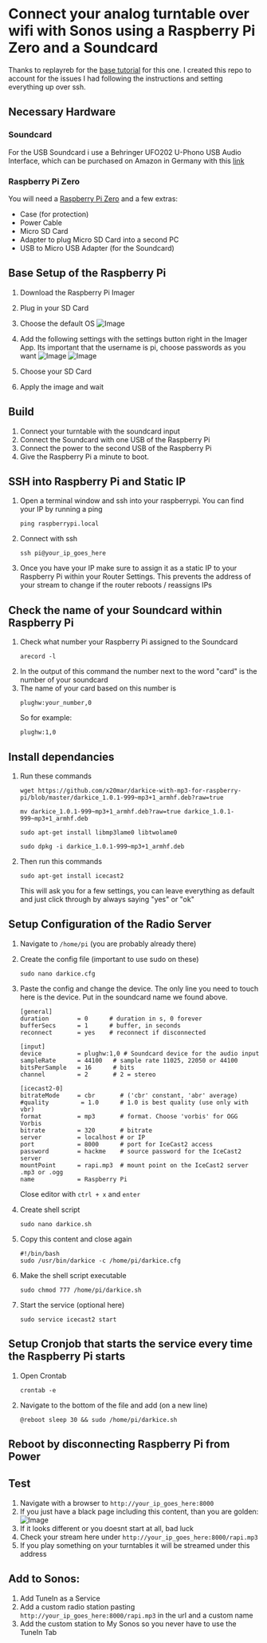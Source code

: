 # Connect your analog turntable over wifi with Sonos using a Raspberry Pi Zero and a Soundcard
Thanks to replayreb for the [base tutorial](https://www.instructables.com/Add-Aux-to-Sonos-Using-Raspberry-Pi/) for this one. I created this repo to account for the issues I had following the instructions and setting everything up over ssh. 

## Necessary Hardware
### Soundcard
For the USB Soundcard i use a Behringer UFO202 U-Phono USB Audio Interface, which can be purchased on Amazon in Germany with this [link](https://www.amazon.de/-/en/gp/product/B07QGM13RX/ref=ppx_yo_dt_b_search_asin_title?ie=UTF8&psc=1)

### Raspberry Pi Zero
You will need a [Raspberry Pi Zero](https://www.raspberrypi.com/products/raspberry-pi-zero/) and a few extras:
- Case (for protection)
- Power Cable
- Micro SD Card
- Adapter to plug Micro SD Card into a second PC 
- USB to Micro USB Adapter (for the Soundcard)

## Base Setup of the Raspberry Pi
1. Download the Raspberry Pi Imager
2. Plug in your SD Card
3. Choose the default OS
    ![Image](./images/choose_os.png "OS")
4. Add the following settings with the settings button right in the Imager App. Its important that the username is pi, choose passwords as you want
    ![Image](./images/settings-1.png "Settings 1")
    ![Image](./images/settings-2.png "Settings 2")

5. Choose your SD Card
6. Apply the image and wait

## Build
1. Connect your turntable with the soundcard input
2. Connect the Soundcard with one USB of the Raspberry Pi
3. Connect the power to the second USB of the Raspberry Pi
4. Give the Raspberry Pi a minute to boot.

## SSH into Raspberry Pi and Static IP
1. Open a terminal window and ssh into your raspberrypi. You can find your IP by running a ping 
    ```
    ping raspberrypi.local
    ```
2. Connect with ssh
    ```
    ssh pi@your_ip_goes_here
    ```
3. Once you have your IP make sure to assign it as a static IP to your Raspberry Pi within your Router Settings. This prevents the address of your stream to change if the router reboots / reassigns IPs

## Check the name of your Soundcard within Raspberry Pi
1. Check what number your Raspberry Pi assigned to the Soundcard
    ```
    arecord -l
    ```
2. In the output of this command the number next to the word "card" is the number of your soundcard
3. The name of your card based on this number is
    ```
    plughw:your_number,0
    ```
    So for example:
    ```
    plughw:1,0
    ```

## Install dependancies
1. Run these commands
    ```
    wget https://github.com/x20mar/darkice-with-mp3-for-raspberry-pi/blob/master/darkice_1.0.1-999~mp3+1_armhf.deb?raw=true

    mv darkice_1.0.1-999~mp3+1_armhf.deb?raw=true darkice_1.0.1-999~mp3+1_armhf.deb

    sudo apt-get install libmp3lame0 libtwolame0

    sudo dpkg -i darkice_1.0.1-999~mp3+1_armhf.deb
    ```
2. Then run this commands
    ```
    sudo apt-get install icecast2
    ```
    This will ask you for a few settings, you can leave everything as default and just click through by always saying "yes" or "ok"

## Setup Configuration of the Radio Server
1. Navigate to `/home/pi` (you are probably already there)
2. Create the config file (important to use sudo on these)
    ```
    sudo nano darkice.cfg
    ```

3. Paste the config and change the device. The only line you need to touch here is the device. Put in the soundcard name we found above.
    ```
    [general]
    duration        = 0      # duration in s, 0 forever
    bufferSecs      = 1      # buffer, in seconds
    reconnect       = yes    # reconnect if disconnected

    [input]
    device          = plughw:1,0 # Soundcard device for the audio input
    sampleRate      = 44100   # sample rate 11025, 22050 or 44100
    bitsPerSample   = 16      # bits
    channel         = 2       # 2 = stereo

    [icecast2-0]
    bitrateMode     = cbr       # ('cbr' constant, 'abr' average)
    #quality         = 1.0      # 1.0 is best quality (use only with vbr)
    format          = mp3       # format. Choose 'vorbis' for OGG Vorbis
    bitrate         = 320       # bitrate
    server          = localhost # or IP
    port            = 8000      # port for IceCast2 access
    password        = hackme    # source password for the IceCast2 server
    mountPoint      = rapi.mp3  # mount point on the IceCast2 server .mp3 or .ogg
    name            = Raspberry Pi
    ```
    Close editor with `ctrl + x` and `enter`
4. Create shell script
    ```
    sudo nano darkice.sh
    ```
5. Copy this content and close again
    ```
    #!/bin/bash
    sudo /usr/bin/darkice -c /home/pi/darkice.cfg
    ```

6. Make the shell script executable
    ```
    sudo chmod 777 /home/pi/darkice.sh
    ```

7. Start the service (optional here)
    ```
    sudo service icecast2 start
    ```

## Setup Cronjob that starts the service every time the Raspberry Pi starts
1. Open Crontab
    ```
    crontab -e
    ```
2. Navigate to the bottom of the file and add (on a new line)
    ```
    @reboot sleep 30 && sudo /home/pi/darkice.sh
    ``` 

## Reboot by disconnecting Raspberry Pi from Power

## Test
1. Navigate with a browser to `http://your_ip_goes_here:8000`
2. If you just have a black page including this content, than you are golden:
    ![Image](./images/result.png "Result")
3. If it looks different or you doesnt start at all, bad luck
4. Check your stream here under `http://your_ip_goes_here:8000/rapi.mp3`
5. If you play something on your turntables it will be streamed under this address

## Add to Sonos:
1. Add TuneIn as a Service 
2. Add a custom radio station pasting `http://your_ip_goes_here:8000/rapi.mp3` in the url and a custom name
3. Add the custom station to My Sonos so you never have to use the TuneIn Tab


